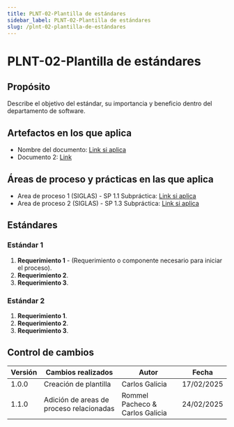 ```yaml
---
title: PLNT-02-Plantilla de estándares
sidebar_label: PLNT-02-Plantilla de estándares
slug: /plnt-02-plantilla-de-estándares
---
```


# PLNT-02-Plantilla de estándares

## Propósito

Describe el objetivo del estándar, su importancia y beneficio dentro del departamento de software.

## Artefactos en los que aplica

- Nombre del documento: [Link si aplica](https://example.com/)
- Documento 2: [Link](https://example.com/)

## Áreas de proceso y prácticas en las que aplica

- Area de proceso 1 (SIGLAS) - SP 1.1 Subpráctica: [Link si aplica](https://example.com/)
- Area de proceso 2 (SIGLAS) - SP 1.3 Subpráctica: [Link si aplica](https://example.com/)

## Estándares

### Estándar 1

1. **Requerimiento 1** - (Requerimiento o componente necesario para iniciar el proceso).
2. **Requerimiento 2**.
3. **Requerimiento 3**.

### Estándar 2

1. **Requerimiento 1**.
2. **Requerimiento 2**.
3. **Requerimiento 3**.

## Control de cambios

| Versión | Cambios realizados                       | Autor                           | Fecha      |
| ------- | ---------------------------------------- | ------------------------------- | ---------- |
| 1.0.0   | Creación de plantilla                    | Carlos Galicia                  | 17/02/2025 |
| 1.1.0   | Adición de areas de proceso relacionadas | Rommel Pacheco & Carlos Galicia | 24/02/2025 |
